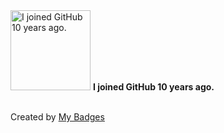 <img src="https://github.com/my-badges/my-badges/blob/master/src/all-badges/github-anniversary/github-anniversary-10.png?raw=true" alt="I joined GitHub 10 years ago." title="I joined GitHub 10 years ago." width="128">
<strong>I joined GitHub 10 years ago.</strong>
<br><br>




Created by <a href="https://github.com/my-badges/my-badges">My Badges</a>